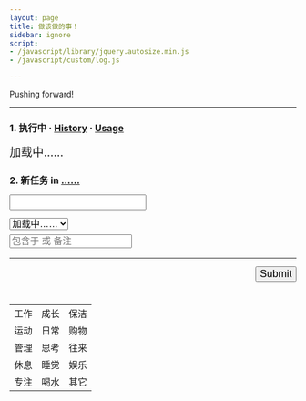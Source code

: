 ```yaml
---
layout: page
title: 做该做的事！
sidebar: ignore
script:
- /javascript/library/jquery.autosize.min.js
- /javascript/custom/log.js

---
```


Pushing forward!

---

<form id="form" method="GET" action="#">

<h3><strong>1. 执行中</strong>
&middot;
<a href="http://l.yuz.me/hist/" target="_blank">History</a>
&middot;
<a href="http://l.yuz.me/t/" target="_blank">Usage</a>
</h3>
<div id="doing" style="font-size:20px;">加载中……</div>

<h3><strong>2. 新任务</strong> in
<a href="https://docs.google.com/a/yuz.me/spreadsheets/d/1Ls3l7bvsyFznq73eSwJL7tkeAbV0PalBBnX0gQFn5DU/edit#gid=2010321559" id="place">……</a>
<br>
<input id="create" type="text" name="create" style="font-size:18px;margin-top:14px;">
<br>
<select id="recent" name="create" style="font-size:16px;margin-top:14px;">
<option selected value="">加载中……</option>
</select>
<br>
<input id="belong" type="text" name="comment" style="font-size:16px;margin-top:8px;color:green;" placeholder="包含于 或 备注">
</h3>

<hr>

<p id="send" style="text-align:right;">
<input type="submit" value="Submit" id="submit" style="font-size:18px;">
</p>
</form>

<table style="margin-top:40px;">
  <tbody>
    <tr><td>工作</td><td>成长</td><td>保洁</td></tr>
    <tr><td>运动</td><td>日常</td><td>购物</td></tr>
    <tr><td>管理</td><td>思考</td><td>往来</td></tr>
    <tr><td>休息</td><td>睡觉</td><td>娱乐</td></tr>
    <tr><td>专注</td><td>喝水</td><td>其它</td></tr>
  </tbody>
</table>



